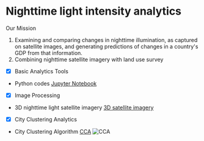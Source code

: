 # Nighttime light intensity analytics
Our Mission
1. Examining and comparing changes in nighttime illumination, as captured on satellite images, and generating predictions of changes in a country's GDP from that information.
2. Combining nighttime satellite imagery with land use survey


- [x] Basic Analytics Tools
 - Python codes
  [Jupyter Notebook](https://github.com/hayashiyus/nighttime_light_intensity_analytics/blob/master/ipynb/nighttime_light_intensity_analysis.ipynb "Jupyter Notebook")

- [x] Image Processing
 - 3D nighttime light satellite imagery
  [3D satellite imagery](http://hayashiyusuke.sub.jp/info/rglmodel.html "3D Imagery")

- [x] City Clustering Analytics
 - City Clustering Algorithm
  [CCA](nighttime_light_intensity_analytics/image/cca.png "CCA")
  ![CCA](https://github.com/hayashiyus/nighttime_light_intensity_analytics/blob/master/image/threshold.png "Clusterized Imagery")

